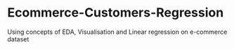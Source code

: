 # Ecommerce-Customers-Regression
Using concepts of EDA, Visualisation and Linear regression on e-commerce dataset
